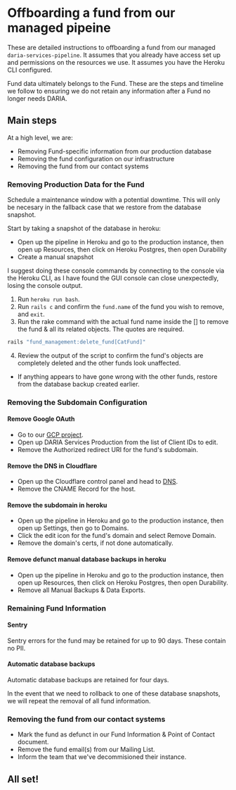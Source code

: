 # Offboarding a fund from our managed pipeine

These are detailed instructions to offboarding a fund from our managed `daria-services-pipeline`. It assumes that you already have access set up and permissions on the resources we use. It assumes you have the Heroku CLI configured.

Fund data ultimately belongs to the Fund. These are the steps and timeline we follow to ensuring we do not retain any information after a Fund no longer needs DARIA.

## Main steps

At a high level, we are:
- Removing Fund-specific information from our production database
- Removing the fund configuration on our infrastructure
- Removing the fund from our contact systems

### Removing Production Data for the Fund

Schedule a maintenance window with a potential downtime. This will only be necesary in the fallback case that we restore from the database snapshot.

Start by taking a snapshot of the database in heroku:
- Open up the pipeline in Heroku and go to the production instance, then open up Resources, then click on Heroku Postgres, then open Durability
- Create a manual snapshot

I suggest doing these console commands by connecting to the console via the Heroku CLI, as I have found the GUI console can close unexpectedly, losing the console output.

1. Run `heroku run bash`.
2. Run `rails c` and confirm the `fund.name` of the fund you wish to remove, and `exit`.
3. Run the rake command with the actual fund name inside the [] to remove the fund & all its related objects. The quotes are required.
  ```bash
  rails "fund_management:delete_fund[CatFund]"
  ```
4. Review the output of the script to confirm the fund's objects are completely deleted and the other funds look unaffected.
  - If anything appears to have gone wrong with the other funds, restore from the database backup created earlier.

### Removing the Subdomain Configuration

#### Remove Google OAuth
- Go to our [GCP project](https://console.cloud.google.com/apis/credentials?project=daria-services-multitenant).
- Open up DARIA Services Production from the list of Client IDs to edit.
- Remove the Authorized redirect URI for the fund's subdomain.
#### Remove the DNS in Cloudflare
- Open up the Cloudflare control panel and head to [DNS](https://dash.cloudflare.com/04a3c6a398793e6f59a1dbcadcd9ddc9/dariaservices.com/dns).
- Remove the CNAME Record for the host.
#### Remove the subdomain in heroku
- Open up the pipeline in Heroku and go to the production instance, then open up Settings, then go to Domains.
- Click the edit icon for the fund's domain and select Remove Domain.
- Remove the domain's certs, if not done automatically.
#### Remove defunct manual database backups in heroku
- Open up the pipeline in Heroku and go to the production instance, then open up Resources, then click on Heroku Postgres, then open Durability.
- Remove all Manual Backups & Data Exports.

### Remaining Fund Information

#### Sentry
Sentry errors for the fund may be retained for up to 90 days. These contain no PII.

#### Automatic database backups
Automatic database backups are retained for four days.

In the event that we need to rollback to one of these database snapshots, we will repeat the removal of all fund information.

### Removing the fund from our contact systems

- Mark the fund as defunct in our Fund Information & Point of Contact document.
- Remove the fund email(s) from our Mailing List.
- Inform the team that we've decommisioned their instance.

## All set!
